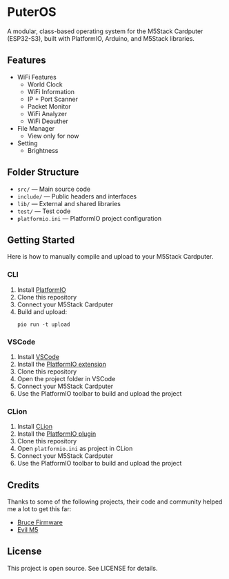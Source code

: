# PuterOS

A modular, class-based operating system for the M5Stack Cardputer (ESP32-S3), built with PlatformIO, Arduino, and M5Stack libraries.

## Features
- WiFi Features
  - World Clock
  - WiFi Information
  - IP + Port Scanner
  - Packet Monitor
  - WiFi Analyzer
  - WiFi Deauther
- File Manager
  - View only for now
- Setting
  - Brightness

## Folder Structure
- `src/` — Main source code
- `include/` — Public headers and interfaces
- `lib/` — External and shared libraries
- `test/` — Test code
- `platformio.ini` — PlatformIO project configuration

## Getting Started
Here is how to manually compile and upload to your M5Stack Cardputer.

### CLI
1. Install [PlatformIO](https://platformio.org/)
2. Clone this repository
3. Connect your M5Stack Cardputer
4. Build and upload:
   ```
   pio run -t upload
   ```
   
### VSCode
1. Install [VSCode](https://code.visualstudio.com/)
2. Install the [PlatformIO extension](https://platformio.org/install/ide?install=vscode)
3. Clone this repository
4. Open the project folder in VSCode
5. Connect your M5Stack Cardputer
6. Use the PlatformIO toolbar to build and upload the project

### CLion
1. Install [CLion](https://www.jetbrains.com/clion/)
2. Install the [PlatformIO plugin](https://plugins.jetbrains.com/plugin/10052-platformio-ide)
3. Clone this repository
4. Open `platformio.ini` as project in CLion
5. Connect your M5Stack Cardputer
6. Use the PlatformIO toolbar to build and upload the project

## Credits
Thanks to some of the following projects, their code and community helped me a lot to get this far:
- [Bruce Firmware](https://github.com/pr3y/Bruce)
- [Evil M5](https://github.com/7h30th3r0n3/Evil-M5Project)

## License
This project is open source. See LICENSE for details.


